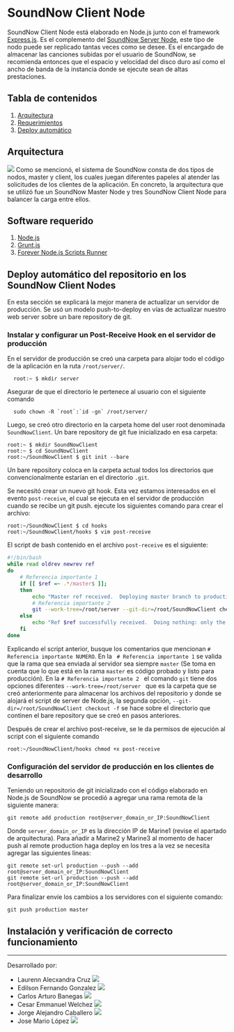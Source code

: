 SoundNow Client Node
====================

SoundNow Client Node está elaborado en Node.js junto con el framework [Express.js](http://expressjs.com/). Es el complemento del [SoundNow Server Node](https://github.com/efgm1024/SoundNowServer), este tipo de nodo puede ser replicado tantas veces como se desee. Es el encargado de almacenar las canciones subidas por el usuario de SoundNow, se recomienda entonces que el espacio y velocidad del disco duro así como el ancho de banda de la instancia donde se ejecute sean de altas prestaciones.

Tabla de contenidos
-------------------
1. [Arquitectura](#arquitectura)
2. [Requerimientos](#software-requerido)
3. [Deploy automático](#deploy-automático-del-repositorio-en-los-soundnow-client-nodes)

## Arquitectura
![](http://res.cloudinary.com/dodpsiyv0/image/upload/v1446616891/soundnowarchitecture_z1hn19.png)
Como se mencionó, el sistema de SoundNow consta de dos tipos de nodos, master y client, los cuales juegan diferentes papeles al atender las solicitudes de los clientes de la aplicación. En concreto, la arquitectura que se utilizó fue un SoundNow Master Node y tres SoundNow Client Node para balancer la carga entre ellos.

## Software requerido
1. [Node.js](https://nodejs.org/en/)
2. [Grunt.js](http://gruntjs.com/)
3. [Forever Node.js Scripts Runner](http://www.slidequest.com/q/70ang)

## Deploy automático del repositorio en los SoundNow Client Nodes
En esta sección se explicará la mejor manera de actualizar un servidor de producción. Se usó un modelo push-to-deploy en vías de actualizar nuestro web server sobre un bare repository de git.

### Instalar y configurar un Post-Receive Hook en el servidor de producción
En el servidor de producción se creó una carpeta para alojar todo el código de la aplicación en la ruta ```/root/server/```.

```
  root:~ $ mkdir server
```

Asegurar de que el directorio le pertenece al usuario con el siguiente comando

```
  sudo chown -R `root`:`id -gn` /root/server/
```

Luego, se creó otro directorio en la carpeta home del user root denominada ```SoundNowClient```. Un bare repository de git fue inicializado en esa carpeta:
```
root:~ $ mkdir SoundNowClient
root:~ $ cd SoundNowClient
root:~/SoundNowClient $ git init --bare
```

Un bare repository coloca en la carpeta actual todos los directorios que convencionalmente estarían en el directorio ```.git```.

Se necesitó crear un nuevo git hook. Esta vez estamos interesados en el evento ```post-receive```, el cual se ejecuta en el servidor de producción cuando se recibe un git push. ejecute los siguientes comando para crear el archivo:
```
root:~/SoundNowClient $ cd hooks
root:~/SoundNowClient/hooks $ vim post-receive
```

El script de bash contenido en el archivo ```post-receive``` es el siguiente:
```bash
#!/bin/bash
while read oldrev newrev ref
do
    # Referencia importante 1
    if [[ $ref =~ .*/master$ ]];
    then
        echo "Master ref received.  Deploying master branch to production..."
        # Referencia importante 2
        git --work-tree=/root/server --git-dir=/root/SoundNowClient checkout -f
    else
        echo "Ref $ref successfully received.  Doing nothing: only the master branch may be deployed on this server."
    fi
done
```

Explicando el script anterior, busque los comentarios que mencionan ```# Referencia importante NUMERO```. En la ``` # Referencia importante 1``` se valida que la rama que sea enviada al servidor sea siempre ```master``` (Se toma en cuenta que lo que está en la rama ```master``` es código probado y listo para producción). En la ```# Referencia importante 2 ``` el comando ```git``` tiene dos opciones diferentes ```--work-tree=/root/server ``` que es la carpeta que se creó anteriormente para almacenar los archivos del repositorio y donde se alojará el script de server de Node.js, la segunda opción, ```--git-dir=/root/SoundNowClient checkout -f``` se hace sobre el directorio que continen el bare repository que se creó en pasos anteriores.

Después de crear el archivo post-receive, se le da permisos de ejecución al script con el siguiente comando
```
root:~/SoundNowClient/hooks chmod +x post-receive
```

### Configuración del servidor de producción en los clientes de desarrollo
Teniendo un repositorio de git inicializado con el código elaborado en Node.js de SoundNow se procedió a agregar una rama remota de la siguiente manera:
```
git remote add production root@server_domain_or_IP:SoundNowClient
```
Donde ```server_domain_or_IP``` es la dirección IP de Marine1 (revise el apartado de arquitectura). Para añadir a Marine2 y Marine3 al momento de hacer push al remote production haga deploy en los tres a la vez se necesita agregar las siguientes lineas:
```
git remote set-url production --push --add root@server_domain_or_IP:SoundNowClient
git remote set-url production --push --add root@server_domain_or_IP:SoundNowClient
``` 

Para finalizar envíe los cambios a los servidores con el siguiente comando:
```
git push production master
```

## Instalación y verificación de correcto funcionamiento

***********************************
[GithubIcon]: https://assets-cdn.github.com/favicon.ico

Desarrollado por:
- Laurenn Alecxandra Cruz [![][GithubIcon]](https://github.com/Alecxandra)
- Edilson Fernando Gonzalez [![][GithubIcon]](https://github.com/efgm1024)
- Carlos Arturo Banegas [![][GithubIcon]](https://github.com/efgm1024)
- Cesar Emmanuel Welchez [![][GithubIcon]](https://github.com)
- Jorge Alejandro Caballero [![][GithubIcon]](https://github.com)
- Jose Mario López [![][GithubIcon]](https://github.com)

